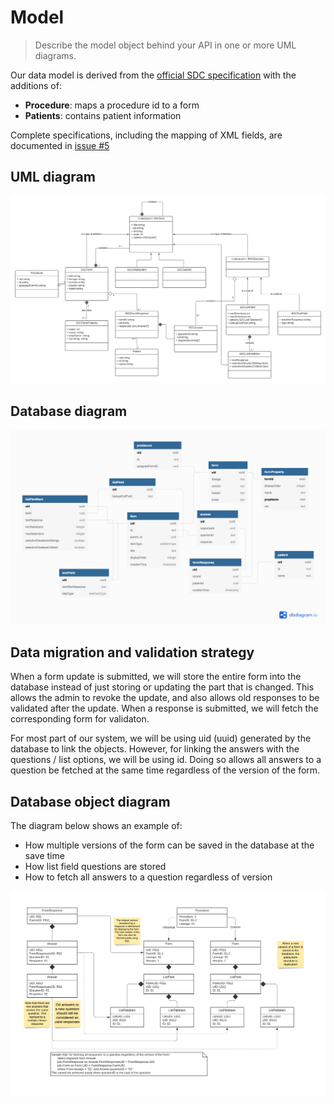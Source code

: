 # Model

> Describe the model object behind your API in one or more UML diagrams.

Our data model is derived from the
[official SDC specification](https://www.ihe.net/uploadedFiles/Documents/QRPH/IHE_QRPH_Suppl_SDC_Rev3-0_TI_2019-07-26.pdf)
with the additions of:
- **Procedure**: maps a procedure id to a form
- **Patients**: contains patient information

Complete specifications, including the mapping of XML fields, are documented in
[issue #5](https://github.com/csc302-spring-2021/proj-DaTeam/issues/5)

## UML diagram

![UML diagram](images/uml.png)

## Database diagram

![Database diagram](images/db.png)

## Data migration and validation strategy

When a form update is submitted, we will store the entire form into the database
instead of just storing or updating the part that is changed.
This allows the admin to revoke the update,
and also allows old responses to be validated after the update.
When a response is submitted, we will fetch the corresponding form for validaton.

For most part of our system,
we will be using uid (uuid) generated by the database to link the objects.
However, for linking the answers with the questions / list options,
we will be using id. Doing so allows all answers to a question be fetched
at the same time regardless of the version of the form.

## Database object diagram

The diagram below shows an example of:
- How multiple versions of the form can be saved in the database at the save time
- How list field questions are stored
- How to fetch all answers to a question regardless of version

![Database object diagram](images/object.png)
